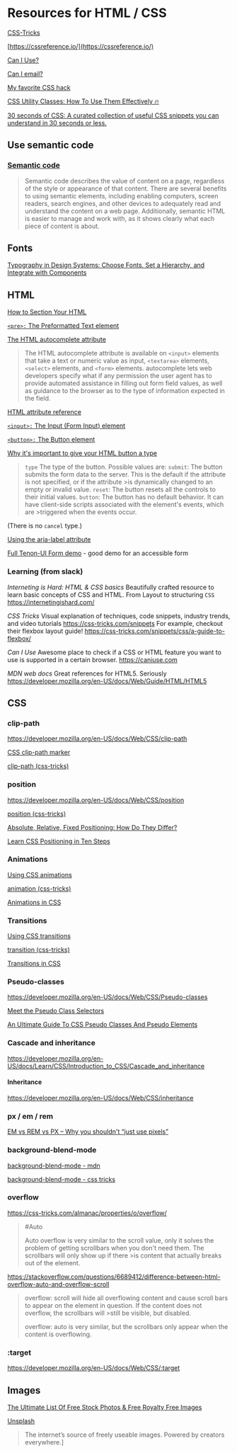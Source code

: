 # Resources for HTML / CSS

[CSS-Tricks](https://css-tricks.com)

[https://cssreference.io/](https://cssreference.io/)

[Can I Use?](https://caniuse.com/)

[Can I email?](https://www.caniemail.com)

[My favorite CSS hack](https://dev.to/gajus/my-favorite-css-hack-32g3)

[CSS Utility Classes: How To Use Them Effectively 🔥](https://blog.mariano.io/css-utility-classes-how-to-use-them-effectively-d61ee00dad2d)

[30 seconds of CSS: A curated collection of useful CSS snippets you can understand in 30 seconds or less.](https://css.30secondsofcode.org/)

## Use semantic code

### [Semantic code](https://learn.shayhowe.com/html-css/getting-to-know-html/#semantics-overview)

> Semantic code describes the value of content on a page, regardless of the style or appearance of that content. There are several benefits to using semantic elements, including enabling computers, screen readers, search engines, and other devices to adequately read and understand the content on a web page. Additionally, semantic HTML is easier to manage and work with, as it shows clearly what each piece of content is about.

## Fonts

[Typography in Design Systems: Choose Fonts, Set a Hierarchy, and Integrate with Components](https://medium.com/eightshapes-llc/typography-in-design-systems-6ed771432f1e)

## HTML

[How to Section Your HTML](https://css-tricks.com/how-to-section-your-html/)

[`<pre>:` The Preformatted Text element](https://developer.mozilla.org/en-US/docs/Web/HTML/Element/pre)

[The HTML autocomplete attribute](https://developer.mozilla.org/en-US/docs/Web/HTML/Attributes/autocomplete)

> The HTML autocomplete attribute is available on `<input>` elements that take a text or numeric value as input, `<textarea>` elements, `<select>` elements, and `<form>` elements. autocomplete lets web developers specify what if any permission the user agent has to provide automated assistance in filling out form field values, as well as guidance to the browser as to the type of information expected in the field.

[HTML attribute reference](https://developer.mozilla.org/en-US/docs/Web/HTML/Attributes)

[`<input>:` The Input (Form Input) element](https://developer.mozilla.org/en-US/docs/Web/HTML/Element/input)

[`<button>:` The Button element](https://developer.mozilla.org/en-US/docs/Web/HTML/Element/button)

[Why it's important to give your HTML button a type](https://dev.to/claireparkerjones/why-its-important-to-give-your-html-button-a-type-58k9)

> `type`
> The type of the button. Possible values are:
> `submit`: The button submits the form data to the server. This is the default if the attribute is not specified, or if the attribute >is dynamically changed to an empty or invalid value.
> `reset`: The button resets all the controls to their initial values.
> `button`: The button has no default behavior. It can have client-side scripts associated with the element's events, which are >triggered when the events occur.

(There is no `cancel` type.)

[Using the aria-label attribute](https://developer.mozilla.org/en-US/docs/Web/Accessibility/ARIA/ARIA_Techniques/Using_the_aria-label_attribute)

[Full Tenon-UI Form demo](https://www.tenon-ui.info/forms-full-demo/) - good demo for an accessible form

### Learning (from slack)

_Interneting is Hard: HTML & CSS basics_
Beautifully crafted resource to learn basic concepts of CSS and HTML. From Layout to structuring `CSS`
<https://internetingishard.com/>

_CSS Tricks_
Visual explanation of techniques, code snippets, industry trends, and video tutorials
<https://css-tricks.com/snippets>
For example, checkout their flexbox layout guide! <https://css-tricks.com/snippets/css/a-guide-to-flexbox/>

_Can I Use_
Awesome place to check if a CSS or HTML feature you want to use is supported in a certain browser.
<https://caniuse.com>

_MDN web docs_
Great references for HTML5. Seriously
<https://developer.mozilla.org/en-US/docs/Web/Guide/HTML/HTML5>

## CSS

### clip-path

<https://developer.mozilla.org/en-US/docs/Web/CSS/clip-path>

[CSS clip-path marker](https://bennettfeely.com/clippy/)

[clip-path (css-tricks)](https://css-tricks.com/almanac/properties/c/clip/)

### position

<https://developer.mozilla.org/en-US/docs/Web/CSS/position>

[position (css-tricks)](https://css-tricks.com/almanac/properties/p/position/)

[Absolute, Relative, Fixed Positioning: How Do They Differ?](https://css-tricks.com/absolute-relative-fixed-positioining-how-do-they-differ/)

[Learn CSS Positioning in Ten Steps](http://www.barelyfitz.com/screencast/html-training/css/positioning/)

### Animations

[Using CSS animations](https://developer.mozilla.org/en-US/docs/Web/CSS/CSS_Animations/Using_CSS_animations)

[animation (css-tricks)](https://css-tricks.com/almanac/properties/a/animation/)

[Animations in CSS](https://cssreference.io/animations/)

### Transitions

[Using CSS transitions](https://developer.mozilla.org/en-US/docs/Web/CSS/CSS_Transitions/Using_CSS_transitions)

[transition (css-tricks)](https://css-tricks.com/almanac/properties/t/transition/)

[Transitions in CSS](https://cssreference.io/transitions/)

### Pseudo-classes

<https://developer.mozilla.org/en-US/docs/Web/CSS/Pseudo-classes>

[Meet the Pseudo Class Selectors](https://css-tricks.com/pseudo-class-selectors/)

[An Ultimate Guide To CSS Pseudo Classes And Pseudo Elements](https://www.smashingmagazine.com/2016/05/an-ultimate-guide-to-css-pseudo-classes-and-pseudo-elements/#table-of-contents-in-alphabetical-order)

### Cascade and inheritance

<https://developer.mozilla.org/en-US/docs/Learn/CSS/Introduction_to_CSS/Cascade_and_inheritance>

#### Inheritance

<https://developer.mozilla.org/en-US/docs/Web/CSS/inheritance>

### px / em / rem

[EM vs REM vs PX – Why you shouldn't “just use pixels”](https://engageinteractive.co.uk/blog/em-vs-rem-vs-px)

### background-blend-mode

[background-blend-mode - mdn](https://developer.mozilla.org/en-US/docs/Web/CSS/background-blend-mode)

[background-blend-mode - css tricks](https://css-tricks.com/almanac/properties/b/background-blend-mode/)

### overflow

<https://css-tricks.com/almanac/properties/o/overflow/>

> #Auto
>
> Auto overflow is very similar to the scroll value, only it solves the problem of getting scrollbars when you don't need them. The scrollbars will only show up if there >is content that actually breaks out of the element.

<https://stackoverflow.com/questions/6689412/difference-between-html-overflow-auto-and-overflow-scroll>

> overflow: scroll will hide all overflowing content and cause scroll bars to appear on the element in question. If the content does not overflow, the scrollbars will >still be visible, but disabled.
>
> overflow: auto is very similar, but the scrollbars only appear when the content is overflowing.

### :target

<https://developer.mozilla.org/en-US/docs/Web/CSS/:target>

## Images

[The Ultimate List Of Free Stock Photos & Free Royalty Free Images](https://www.eric-liang.com/blog/the-ultimate-list-of-free-stock-photos-free-royalty-free-images/)

[Unsplash](https://unsplash.com/)

> The internet’s source of freely useable images. Powered by creators everywhere.]
